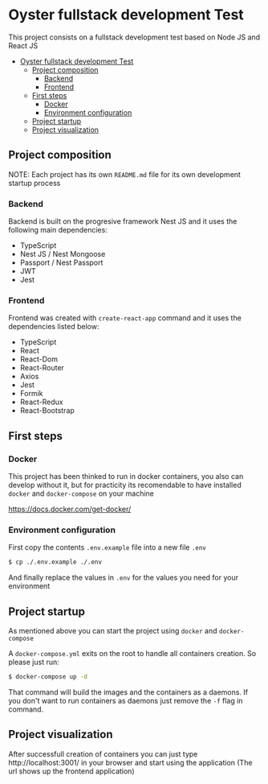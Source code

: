 # Oyster fullstack development Test

This project consists on a fullstack development test based on Node JS and React JS

- [Oyster fullstack development Test](#oyster-fullstack-development-test)
	- [Project composition](#project-composition)
		- [Backend](#backend)
		- [Frontend](#frontend)
	- [First steps](#first-steps)
		- [Docker](#docker)
		- [Environment configuration](#environment-configuration)
	- [Project startup](#project-startup)
	- [Project visualization](#project-visualization)

## Project composition

NOTE: Each project has its own `README.md` file for its own development startup process

### Backend

Backend is built on the progresive framework Nest JS and it uses the following main dependencies:

- TypeScript
- Nest JS / Nest Mongoose
- Passport / Nest Passport
- JWT
- Jest

### Frontend

Frontend was created with `create-react-app` command and it uses the dependencies listed below:

- TypeScript
- React
- React-Dom
- React-Router
- Axios
- Jest
- Formik
- React-Redux
- React-Bootstrap

## First steps

### Docker

This project has been thinked to run in docker containers, you also can develop without it, but for practicity its recomendable to have installed `docker` and `docker-compose` on your machine

https://docs.docker.com/get-docker/

### Environment configuration

First copy the contents `.env.example` file into a new file `.env`

```bash
$ cp ./.env.example ./.env
```

And finally replace the values in `.env` for the values you need for your environment

## Project startup

As mentioned above you can start the project using `docker` and `docker-compose`

A `docker-compose.yml` exits on the root to handle all containers creation. So please just run:

```bash
$ docker-compose up -d
```

That command will build the images and the containers as a daemons. If you don't want to run containers as daemons just remove the `-f` flag in command.

## Project visualization

After successfull creation of containers you can just type http://localhost:3001/ in your browser and start using the application (The url shows up the frontend application)
